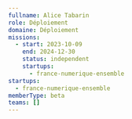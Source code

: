 ```yaml
---
fullname: Alice Tabarin
role: Déploiement
domaine: Déploiement
missions:
  - start: 2023-10-09
    end: 2024-12-30
    status: independent
    startups:
      - france-numerique-ensemble
startups:
  - france-numerique-ensemble
memberType: beta
teams: []
---
```

